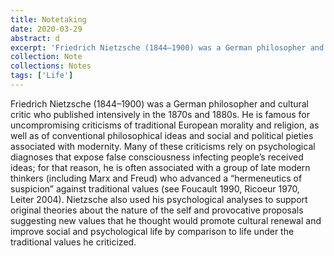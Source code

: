 ```yaml
---
title: Notetaking
date: 2020-03-29
abstract: d
excerpt: 'Friedrich Nietzsche (1844–1900) was a German philosopher and cultural critic who published intensively in the 1870s and 1880s.'
collection: Note
collections: Notes
tags: ['Life']
---
```

Friedrich Nietzsche (1844–1900) was a German philosopher and cultural critic who published intensively in the 1870s and 1880s. He is famous for uncompromising criticisms of traditional European morality and religion, as well as of conventional philosophical ideas and social and political pieties associated with modernity. Many of these criticisms rely on psychological diagnoses that expose false consciousness infecting people’s received ideas; for that reason, he is often associated with a group of late modern thinkers (including Marx and Freud) who advanced a “hermeneutics of suspicion” against traditional values (see Foucault 1990, Ricoeur 1970, Leiter 2004). Nietzsche also used his psychological analyses to support original theories about the nature of the self and provocative proposals suggesting new values that he thought would promote cultural renewal and improve social and psychological life by comparison to life under the traditional values he criticized.